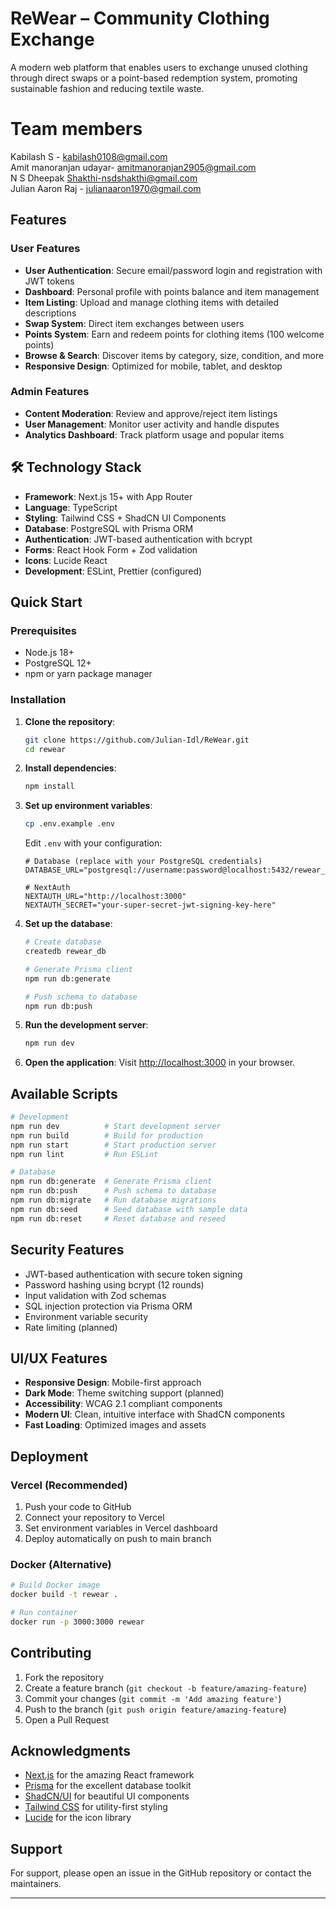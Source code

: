 # ReWear – Community Clothing Exchange

A modern web platform that enables users to exchange unused clothing through direct swaps or a point-based redemption system, promoting sustainable fashion and reducing textile waste.

# Team members
Kabilash S - kabilash0108@gmail.com 
<br>
Amit manoranjan udayar- amitmanoranjan2905@gmail.com
<br>
N S Dheepak Shakthi-nsdshakthi@gmail.com
<br>
Julian Aaron Raj - julianaaron1970@gmail.com
##  Features

### User Features
- **User Authentication**: Secure email/password login and registration with JWT tokens
- **Dashboard**: Personal profile with points balance and item management
- **Item Listing**: Upload and manage clothing items with detailed descriptions
- **Swap System**: Direct item exchanges between users
- **Points System**: Earn and redeem points for clothing items (100 welcome points)
- **Browse & Search**: Discover items by category, size, condition, and more
- **Responsive Design**: Optimized for mobile, tablet, and desktop

### Admin Features
- **Content Moderation**: Review and approve/reject item listings
- **User Management**: Monitor user activity and handle disputes
- **Analytics Dashboard**: Track platform usage and popular items

## 🛠 Technology Stack

- **Framework**: Next.js 15+ with App Router
- **Language**: TypeScript
- **Styling**: Tailwind CSS + ShadCN UI Components
- **Database**: PostgreSQL with Prisma ORM
- **Authentication**: JWT-based authentication with bcrypt
- **Forms**: React Hook Form + Zod validation
- **Icons**: Lucide React
- **Development**: ESLint, Prettier (configured)

## Quick Start

### Prerequisites

- Node.js 18+ 
- PostgreSQL 12+
- npm or yarn package manager

### Installation

1. **Clone the repository**:
   ```bash
   git clone https://github.com/Julian-Idl/ReWear.git
   cd rewear
   ```

2. **Install dependencies**:
   ```bash
   npm install
   ```

3. **Set up environment variables**:
   ```bash
   cp .env.example .env
   ```
   
   Edit `.env` with your configuration:
   ```env
   # Database (replace with your PostgreSQL credentials)
   DATABASE_URL="postgresql://username:password@localhost:5432/rewear_db"
   
   # NextAuth
   NEXTAUTH_URL="http://localhost:3000"
   NEXTAUTH_SECRET="your-super-secret-jwt-signing-key-here"
   ```

4. **Set up the database**:
   ```bash
   # Create database 
   createdb rewear_db
   
   # Generate Prisma client
   npm run db:generate
   
   # Push schema to database
   npm run db:push
   ```

5. **Run the development server**:
   ```bash
   npm run dev
   ```

6. **Open the application**:
   Visit [http://localhost:3000](http://localhost:3000) in your browser.


## Available Scripts

```bash
# Development
npm run dev          # Start development server
npm run build        # Build for production
npm run start        # Start production server
npm run lint         # Run ESLint

# Database
npm run db:generate  # Generate Prisma client
npm run db:push      # Push schema to database
npm run db:migrate   # Run database migrations
npm run db:seed      # Seed database with sample data
npm run db:reset     # Reset database and reseed
```


## Security Features

- JWT-based authentication with secure token signing
- Password hashing using bcrypt (12 rounds)
- Input validation with Zod schemas
- SQL injection protection via Prisma ORM
- Environment variable security
- Rate limiting (planned)

## UI/UX Features

- **Responsive Design**: Mobile-first approach
- **Dark Mode**: Theme switching support (planned)
- **Accessibility**: WCAG 2.1 compliant components
- **Modern UI**: Clean, intuitive interface with ShadCN components
- **Fast Loading**: Optimized images and assets

## Deployment

### Vercel (Recommended)

1. Push your code to GitHub
2. Connect your repository to Vercel
3. Set environment variables in Vercel dashboard
4. Deploy automatically on push to main branch

### Docker (Alternative)

```bash
# Build Docker image
docker build -t rewear .

# Run container
docker run -p 3000:3000 rewear
```

## Contributing

1. Fork the repository
2. Create a feature branch (`git checkout -b feature/amazing-feature`)
3. Commit your changes (`git commit -m 'Add amazing feature'`)
4. Push to the branch (`git push origin feature/amazing-feature`)
5. Open a Pull Request

## Acknowledgments

- [Next.js](https://nextjs.org) for the amazing React framework
- [Prisma](https://prisma.io) for the excellent database toolkit
- [ShadCN/UI](https://ui.shadcn.com) for beautiful UI components
- [Tailwind CSS](https://tailwindcss.com) for utility-first styling
- [Lucide](https://lucide.dev) for the icon library

## Support

For support, please open an issue in the GitHub repository or contact the maintainers.

---

